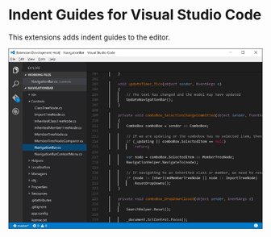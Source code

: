 # Indent Guides for Visual Studio Code
This extensions adds indent guides to the editor.

![Screenshot](/images/screenshot.jpg?raw=true "Screenshot")